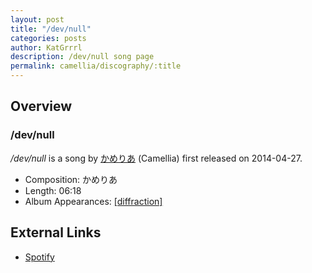```yaml
---
layout: post
title: "/dev/null"
categories: posts
author: KatGrrrl
description: /dev/null song page
permalink: camellia/discography/:title
---
```


## Overview

### /dev/null

*/dev/null* is a song by [かめりあ](/camellia) (Camellia) first released on 2014-04-27.

* Composition: かめりあ
* Length: 06:18
* Album Appearances: [\[diffraction\]](<{% link postsInclude/_posts/camellia/albums/diffraction/2023-12-05-diffraction.md %}>)

## External Links

* [Spotify](https://open.spotify.com/track/6QOi6zVAV6eTDl0CR9p41q?si=a908543125374cac)
